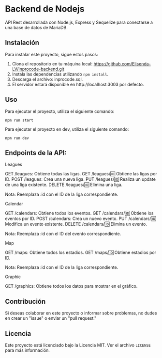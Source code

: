 # Backend de Nodejs

API Rest desarrollada con Node.js, Express y Sequelize para conectarse a una base de datos de MariaDB.

## Instalación

Para instalar este proyecto, sigue estos pasos:

1. Clona el repositorio en tu máquina local: https://github.com/Elisenda-LV/inprocode-backend.git
2. Instala las dependencias utilizando `npm install`.
3. Descarga el archivo: inprocode.sql.
4. El servidor estará disponible en http://localhost:3003 por defecto.

## Uso

Para ejecutar el proyecto, utiliza el siguiente comando:

```
npm run start

```
Para ejecutar el proyecto en dev, utiliza el siguiente comando:

```
npm run dev

```

## Endpoints de la API:

Leagues

GET /leagues: Obtiene todas las ligas.
GET /leagues/:id: Obtiene las ligas por ID.
POST /leagues: Crea una nueva liga.
PUT /leagues/:id: Realiza un update de una liga existente.
DELETE /leagues/:id: Elimina una liga.

Nota: Reemplaza :id con el ID de la liga correspondiente.


Calendar

GET /calendars: Obtiene todos los eventos.
GET /calendars/:id: Obtiene los eventos por ID.
POST /calendars: Crea un nuevo evento.
PUT /calendars/:id: Modifica un evento existente.
DELETE /calendars/:id: Elimina un evento.

Nota: Reemplaza :id con el ID del evento correspondiente.


Map

GET /maps: Obtiene todos los estadios.
GET /maps/:id: Obtiene estadios por ID.

Nota: Reemplaza :id con el ID de la liga correspondiente.


Graphic

GET /graphics: Obtiene todos los datos para mostrar en el gráfico.



## Contribución

Si deseas colaborar en este proyecto o informar sobre problemas, no dudes en crear un "issue" o enviar un "pull request."

## Licencia

Este proyecto está licenciado bajo la Licencia MIT. Ver el archivo `LICENSE` para más información.